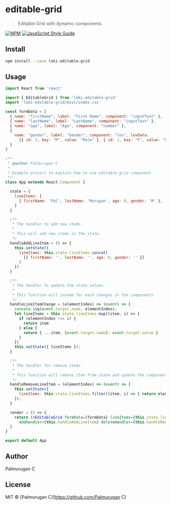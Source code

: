 # editable-grid

> Editable Grid with dynamic components

[![NPM](https://img.shields.io/npm/v/editable-grid.svg)](https://www.npmjs.com/package/editable-grid) [![JavaScript Style Guide](https://img.shields.io/badge/code_style-standard-brightgreen.svg)](https://standardjs.com)

## Install

```bash
npm install --save loki-editable-grid
```

## Usage

```jsx
import React from 'react'

import { EditableGrid } from 'loki-editable-grid'
import 'loki-editable-grid/dist/index.css'

const formData = [
  { name: "firstName", label: "First Name", component: "inputText" },
  { name: "lastName", label: "LastName", component: "inputText" },
  { name: "age", label: "Age", component: "number" },
  {
    name: "gender", label: "Gender", component: "lov", lovData:
      [{ id: 1, key: "M", value: "Male" }, { id: 1, key: "F", value: "FeMale" }]
  }
]

/**
 * @author Palmurugan C
 * 
 * Example project to explain how to use editable-grid component
 */
class App extends React.Component {

  state = {
    lineItems: [
      { firstName: 'Pal', lastName: 'Murugan', age: 0, gender: 'M' },
    ]
  }

  /**
   * The handler to add new items. 
   * 
   * This will add new items in the state.
   */
  handleAddLineItem = () => {
    this.setState({
      lineItems: this.state.lineItems.concat(
        [{ firstName: '', lastName: '', age: 0, gender: '' }]
      )
    })
  }

  /**
   * The handler to update the state values.
   * 
   * This function will invoke for each changes in the components
   */
  handleLineItemChange = (elementIndex) => (event) => {
    console.log(event.target.name, elementIndex);
    let lineItems = this.state.lineItems.map((item, i) => {
      if (elementIndex !== i) {
        return item
      } else {
        return { ...item, [event.target.name]: event.target.value }
      }
    })
    this.setState({ lineItems });
  }

  /**
   * The handler for remove items
   * 
   * This function will remove item from state and update the components
   */
  handleRemoveLineItem = (elementIndex) => (event) => {
    this.setState({
      lineItems: this.state.lineItems.filter((item, i) => { return elementIndex !== i })
    });
  }

  render = () => {
    return (<EditableGrid formData={formData} lineItems={this.state.lineItems}
      addHandler={this.handleAddLineItem} deleteHandler={this.handleRemoveLineItem} changeHandler={this.handleLineItemChange} />);
  }
}

export default App
```
## Author

Palmurugan C

## License

MIT © [Palmurugan C](https://github.com/Palmurugan C)
